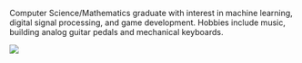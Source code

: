 Computer Science/Mathematics graduate with interest in machine learning, digital signal processing, and game development. Hobbies include music, building analog guitar pedals and mechanical keyboards.

<img align="middle" src="https://api.githubtrends.io/user/svg/bsumser/langs?time_range=6m&use_percent=True&theme=classic">

